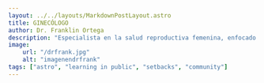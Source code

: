 ```yaml
---
layout: ../../layouts/MarkdownPostLayout.astro
title: GINECÓLOGO
author: Dr. Franklin Ortega
description: "Especialista en la salud reproductiva femenina, enfocado en el diagnóstico, tratamiento y prevención de enfermedades del sistema reproductor, como infecciones, desórdenes menstruales y cáncer ginecológico. Además, brinda atención integral en cada etapa de la vida, incluyendo el control prenatal, planificación familiar y menopausia, para promover el bienestar de la mujer."
image:
    url: "/drfrank.jpg"
    alt: "imagenendrfrank"
tags: ["astro", "learning in public", "setbacks", "community"]
---
```




